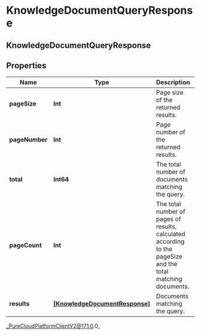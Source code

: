 # KnowledgeDocumentQueryResponse

## KnowledgeDocumentQueryResponse

## Properties

|Name | Type | Description | Notes|
|------------ | ------------- | ------------- | -------------|
| **pageSize** | **Int** | Page size of the returned results. | [optional] |
| **pageNumber** | **Int** | Page number of the returned results. | [optional] |
| **total** | **Int64** | The total number of documents matching the query. | [optional] |
| **pageCount** | **Int** | The total number of pages of results, calculated according to the pageSize and the total matching documents. | [optional] |
| **results** | [**[KnowledgeDocumentResponse]**]([KnowledgeDocumentResponse]) | Documents matching the query. | [optional] |



_PureCloudPlatformClientV2@171.0.0_
